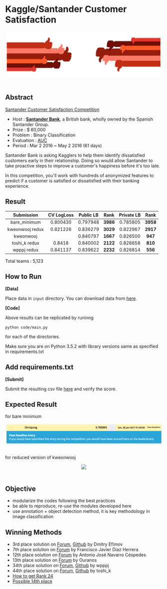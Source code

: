 # Kaggle/Santander Customer Satisfaction

<div align="center">
  <img src="./input/front.png"><br><br>
</div>

## Abstract
[Santander Customer Satisfaction Competition](https://www.kaggle.com/c/santander-customer-satisfaction)

- Host : [**Santander Bank**](https://www.santanderbank.com/us/personal), a British bank, wholly owned by the Spanish Santander Group.
- Prize : $ 60,000
- Problem : Binary Classification
- Evaluation : [AUC](https://en.wikipedia.org/wiki/Receiver_operating_characteristic)
- Period : Mar 2 2016 ~ May 2 2016 (61 days)

Santander Bank is asking Kagglers to help them identify dissatisfied customers early in their relationship. Doing so would allow Santander to take proactive steps to improve a customer's happiness before it's too late.

In this competition, you'll work with hundreds of anonymized features to predict if a customer is satisfied or dissatisfied with their banking experience.

## Result
| Submission | CV LogLoss | Public LB | Rank | Private LB | Rank |
|:----------:|:----------:|:---------:|:----:|:----------:|:----:|
| bare_minimum | 0.800430 | 0.797948 | **3986** | 0.785805 | **3958** |
| kweonwooj redux| 0.821226 | 0.836279 | **3029** | 0.822967 | **2917** |
| kweonwooj | | 0.840797 | **1667** | 0.826500 | **947** |
| toshi_k redux | 0.8418 | 0.840002 | **2122** | 0.826658 | **810** |
| wpppj redux | 0.841137 | 0.839622 | **2232** | 0.826814 | **556** |

Total teams : 5,123

## How to Run

**[Data]** 

Place data in ```input``` directory. You can download data from [here](https://www.kaggle.com/c/santander-customer-satisfaction/data).

**[Code]**

Above results can be replicated by runinng

```
python code/main.py
```
for each of the directories.

Make sure you are on Python 3.5.2 with library versions same as specified in requirements.txt

## Add requirements.txt

**[Submit]**

Submit the resulting csv file [here](https://www.kaggle.com/c/santander-customer-satisfaction/submissions/attach) and verify the score.

## Expected Result

for bare minimum
<div align="center">
  <img src="./input/bare_minimum.png"><br><br>
</div>

for reduced version of kweonwooj
<div align="center">
  <img src="./input/kweonwooj.png"><br><br>
</div>

## Objective
- modularize the codes following the best practices
- be able to reproduce, re-use the modules developed here
- use annotation + object detection method, it is key methodology in image classification

## Winning Methods
- 3rd place solution on [Forum](https://www.kaggle.com/c/santander-customer-satisfaction/forums/t/20978/3rd-place-solution), [Github](https://github.com/diefimov/santander_2016) by Dmitry Efimov
- 7th place solution on [Forum](https://www.kaggle.com/c/santander-customer-satisfaction/forums/t/21932/7th-place-post-competition) by Francisco Javier Díaz Herrera
- 12th place solution on [Forum](https://www.kaggle.com/c/santander-customer-satisfaction/forums/t/20811/my-12th-place-simple-solution) by Antonio José Navarro Céspedes
- 13th place solution on [Forum](https://www.kaggle.com/c/santander-customer-satisfaction/forums/t/20786/13th-place-good-or-bad) by Ouranos
- 34th place solution on [Forum](https://www.kaggle.com/c/santander-customer-satisfaction/forums/t/22089/34th-place-code), [Github](https://github.com/pjpan/Practice/tree/master/Kaggle-SantanderCustomerSatisfaction) by wpppj
- 44th place solution on [Forum](https://www.kaggle.com/c/santander-customer-satisfaction/forums/t/20858/44th-place-solution), [Github](https://github.com/toshi-k/kaggle-santander-customer-satisfaction) by toshi_k
- [How to get Rank 24](https://www.kaggle.com/c/santander-customer-satisfaction/forums/t/20773/how-to-get-rank-24)
- [Possible 14th place](https://www.kaggle.com/shahnawazakhtar/santander-customer-satisfaction/14th-place-private-lb-script/discussion)